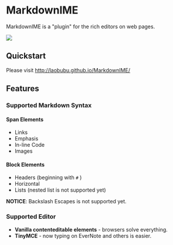 # MarkdownIME

MarkdownIME is a "plugin" for the rich editors on web pages.

![](http://laobubu.github.io/MarkdownIME/demo.gif)



## Quickstart

Please visit http://laobubu.github.io/MarkdownIME/ 

## Features

### Supported Markdown Syntax

#### Span Elements

 - Links
 - Emphasis
 - In-line Code
 - Images
 
#### Block Elements

 - Headers (beginning with `#` )
 - Horizontal
 - Lists (nested list is not supported yet)

**NOTICE**: Backslash Escapes is not supported yet.

### Supported Editor

 - **Vanilla contenteditable elements** - browsers solve everything.
 - **TinyMCE** - now typing on EverNote and others is easier.
 